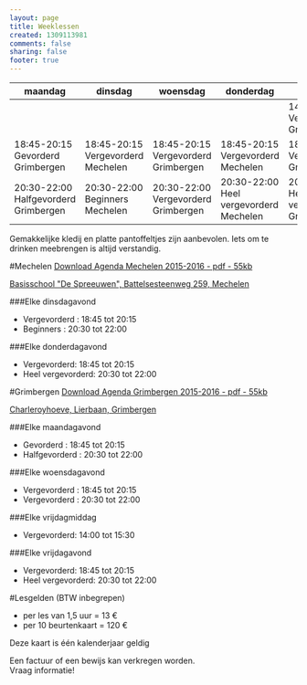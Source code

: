 ```yaml
--- 
layout: page
title: Weeklessen
created: 1309113981
comments: false
sharing: false
footer: true
---
```


<table>
<thead>
<tr>
	<th>maandag</th>
	<th>dinsdag</th>
	<th>woensdag</th>
	<th>donderdag</th>
	<th>vrijdag</th>
</tr>
</thead>
<tbody>
<tr>
	<td>&nbsp;</td>
	<td>&nbsp;</td>
	<td>&nbsp;</td>
	<td>&nbsp;</td>
	<td>14:00-15:30 Vergevorderd Grimbergen </td>
</tr>
<tr>
	<td>18:45-20:15 Gevorderd Grimbergen </td>
	<td>18:45-20:15 Vergevorderd Mechelen </td>
	<td>18:45-20:15 Vergevorderd Grimbergen </td>
	<td>18:45-20:15 Vergevorderd Mechelen </td>
	<td>18:45-20:15 Vergevorderd Grimbergen </td>
</tr>
<tr>
	<td> 20:30-22:00 Halfgevorderd Grimbergen </td>
	<td> 20:30-22:00 Beginners Mechelen </td>
	<td> 20:30-22:00 Vergevorderd Grimbergen </td>
	<td> 20:30-22:00 Heel vergevorderd Mechelen </td>
	<td> 20:30-22:00 Heel vergevorderd Grimbergen </td>
</tr>
</tbody>
</table>


Gemakkelijke kledij en platte pantoffeltjes zijn aanbevolen. Iets om te drinken meebrengen is altijd verstandig.


#Mechelen
[Download Agenda Mechelen 2015-2016 - pdf - 55kb](/flyers/Agenda_Mechelen_2015-2016.pdf)

[Basisschool "De Spreeuwen", Battelsesteenweg 259, Mechelen](https://maps.google.be/maps?q=51.030872,4.461348&hl=en&num=1&gl=BE&t=m&z=16)


###Elke dinsdagavond
* Vergevorderd : 18:45 tot 20:15
* Beginners : 20:30 tot 22:00

###Elke donderdagavond
* Vergevorderd: 18:45 tot 20:15
* Heel vergevorderd: 20:30 tot 22:00




#Grimbergen
[Download Agenda Grimbergen 2015-2016 - pdf - 55kb](/flyers/Agenda_Grimbergen_2015-2016.pdf)

[Charleroyhoeve, Lierbaan, Grimbergen](https://maps.google.be/maps?q=Charleroyhoeve&hl=en&cid=8409502946449306745&gl=BE&t=m&z=16&iwloc=A)

###Elke maandagavond
* Gevorderd : 18:45 tot 20:15
* Halfgevorderd : 20:30 tot 22:00

###Elke woensdagavond
* Vergevorderd : 18:45 tot 20:15
* Vergevorderd : 20:30 tot 22:00

###Elke vrijdagmiddag
* Vergevorderd: 14:00 tot 15:30

###Elke vrijdagavond
* Vergevorderd: 18:45 tot 20:15
* Heel vergevorderd: 20:30 tot 22:00

	
#Lesgelden (BTW inbegrepen)
* per les van 1,5 uur = 13 &euro;
* per 10 beurtenkaart = 120 &euro;

Deze kaart is één kalenderjaar geldig

Een factuur of een bewijs kan verkregen worden.  
Vraag informatie!
